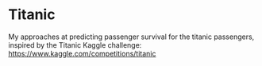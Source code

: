# Titanic

My approaches at predicting passenger survival for the titanic passengers, inspired by the Titanic Kaggle challenge: https://www.kaggle.com/competitions/titanic


